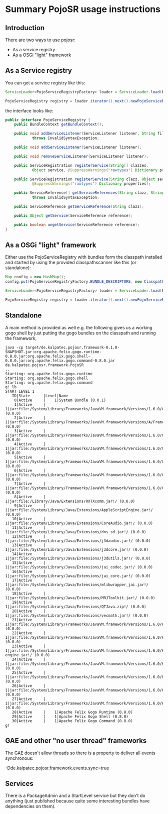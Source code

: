 Summary PojoSR usage instructions
=======

## Introduction

There are two ways to use pojosr:
 * As a service registry
 * As a OSGi "light" framework

## As a Service registry

You can get a service registry like this:
```java
ServiceLoader<PojoServiceRegistryFactory> loader = ServiceLoader.load(PojoServiceRegistryFactory.class);

PojoServiceRegistry registry = loader.iterator().next().newPojoServiceRegistry(new HashMap());
```
the interface looks like:
```java
public interface PojoServiceRegistry {
	public BundleContext getBundleContext();

	public void addServiceListener(ServiceListener listener, String filter)
			throws InvalidSyntaxException;

	public void addServiceListener(ServiceListener listener);

	public void removeServiceListener(ServiceListener listener);

	public ServiceRegistration registerService(String[] clazzes,
			Object service, @SuppressWarnings("rawtypes") Dictionary properties);

	public ServiceRegistration registerService(String clazz, Object service,
			@SuppressWarnings("rawtypes") Dictionary properties);

	public ServiceReference[] getServiceReferences(String clazz, String filter)
			throws InvalidSyntaxException;

	public ServiceReference getServiceReference(String clazz);

	public Object getService(ServiceReference reference);

	public boolean ungetService(ServiceReference reference);
}
```
## As a OSGi "light" framework

Either use the PojoServiceRegistry with bundles form the classpath installed and started by using the provided classpathscanner like this (or standalone):

```java
Map config = new HashMap();
config.put(PojoServiceRegistryFactory.BUNDLE_DESCRIPTORS, new ClasspathScanner().scanForBundles());

ServiceLoader<PojoServiceRegistryFactory> loader = ServiceLoader.load(PojoServiceRegistryFactory.class);

PojoServiceRegistry registry = loader.iterator().next().newPojoServiceRegistry(config);
```

## Standalone

A main method is provided as well e.g. the following gives us a working gogo shell by just putting the gogo bundles on the classpath and running the framework,

```
java -cp target/de.kalpatec.pojosr.framework-0.1.0-SNAPSHOT.jar:org.apache.felix.gogo.runtime-0.8.0.jar:org.apache.felix.gogo.shell-0.8.0.jar:org.apache.felix.gogo.command-0.8.0.jar de.kalpatec.pojosr.framework.PojoSR
..
Starting: org.apache.felix.gogo.runtime
Starting: org.apache.felix.gogo.shell
Starting: org.apache.felix.gogo.command
g! lb
START LEVEL 1
   ID|State      |Level|Name
    0|Active     |    1|System Bundle (0.0.1)
    1|Active     |    1|jar:file:/System/Library/Frameworks/JavaVM.framework/Versions/1.6.0/Classes/classes.jar!/ (0.0.0)
    2|Active     |    1|jar:file:/System/Library/Frameworks/JavaVM.framework/Versions/A/Frameworks/JavaRuntimeSupport.framework/Versions/A/Resources/Java/JavaRuntimeSupport.jar!/ (0.0.0)
    3|Active     |    1|jar:file:/System/Library/Frameworks/JavaVM.framework/Versions/1.6.0/Classes/ui.jar!/ (0.0.0)
    4|Active     |    1|jar:file:/System/Library/Frameworks/JavaVM.framework/Versions/1.6.0/Classes/laf.jar!/ (0.0.0)
    5|Active     |    1|jar:file:/System/Library/Frameworks/JavaVM.framework/Versions/1.6.0/Classes/jsse.jar!/ (0.0.0)
    6|Active     |    1|jar:file:/System/Library/Frameworks/JavaVM.framework/Versions/1.6.0/Classes/jce.jar!/ (0.0.0)
    7|Active     |    1|jar:file:/System/Library/Frameworks/JavaVM.framework/Versions/1.6.0/Classes/charsets.jar!/ (0.0.0)
    8|Active     |    1|jar:file:/Library/Java/Extensions/RXTXcomm.jar!/ (0.0.0)
    9|Active     |    1|jar:file:/System/Library/Java/Extensions/AppleScriptEngine.jar!/ (0.0.0)
   10|Active     |    1|jar:file:/System/Library/Java/Extensions/CoreAudio.jar!/ (0.0.0)
   11|Active     |    1|jar:file:/System/Library/Java/Extensions/dns_sd.jar!/ (0.0.0)
   12|Active     |    1|jar:file:/System/Library/Java/Extensions/j3daudio.jar!/ (0.0.0)
   13|Active     |    1|jar:file:/System/Library/Java/Extensions/j3dcore.jar!/ (0.0.0)
   14|Active     |    1|jar:file:/System/Library/Java/Extensions/j3dutils.jar!/ (0.0.0)
   15|Active     |    1|jar:file:/System/Library/Java/Extensions/jai_codec.jar!/ (0.0.0)
   16|Active     |    1|jar:file:/System/Library/Java/Extensions/jai_core.jar!/ (0.0.0)
   17|Active     |    1|jar:file:/System/Library/Java/Extensions/mlibwrapper_jai.jar!/ (0.0.0)
   18|Active     |    1|jar:file:/System/Library/Java/Extensions/MRJToolkit.jar!/ (0.0.0)
   19|Active     |    1|jar:file:/System/Library/Java/Extensions/QTJava.zip!/ (0.0.0)
   20|Active     |    1|jar:file:/System/Library/Java/Extensions/vecmath.jar!/ (0.0.0)
   21|Active     |    1|jar:file:/System/Library/Frameworks/JavaVM.framework/Versions/1.6.0/Home/lib/ext/apple_provider.jar!/ (0.0.0)
   22|Active     |    1|jar:file:/System/Library/Frameworks/JavaVM.framework/Versions/1.6.0/Home/lib/ext/dnsns.jar!/ (0.0.0)
   23|Active     |    1|jar:file:/System/Library/Frameworks/JavaVM.framework/Versions/1.6.0/Home/lib/ext/js-engine.jar!/ (0.0.0)
   24|Active     |    1|jar:file:/System/Library/Frameworks/JavaVM.framework/Versions/1.6.0/Home/lib/ext/js.jar!/ (0.0.0)
   25|Active     |    1|jar:file:/System/Library/Frameworks/JavaVM.framework/Versions/1.6.0/Home/lib/ext/localedata.jar!/ (0.0.0)
   26|Active     |    1|jar:file:/System/Library/Frameworks/JavaVM.framework/Versions/1.6.0/Home/lib/ext/sunjce_provider.jar!/ (0.0.0)
   27|Active     |    1|jar:file:/System/Library/Frameworks/JavaVM.framework/Versions/1.6.0/Home/lib/ext/sunpkcs11.jar!/ (0.0.0)
   28|Active     |    1|Apache Felix Gogo Runtime (0.8.0)
   29|Active     |    1|Apache Felix Gogo Shell (0.8.0)
   30|Active     |    1|Apache Felix Gogo Command (0.8.0)
g! 
```

## GAE and other "no user thread" frameworks

The GAE doesn't allow threads so there is a property to deliver all events synchronous:

-Dde.kalpatec.pojosr.framework.events.sync=true 

## Services

There is a PackageAdmin and a StartLevel service but they don't do anything (just published because quite some interesting bundles have dependencies on them).